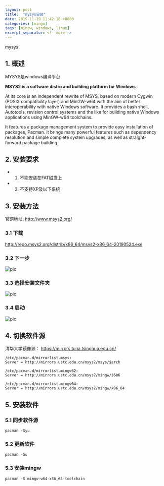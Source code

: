 ```yaml
---
layout: post
title:  "mysys安装"
date: 2019-11-19 11:42:18 +0800
categories: [mingw]
tags: [mingw, windows, linux]
excerpt_separator: <!--more-->
---
```

mysys
<!--more-->

## 1. 概述

MYSYS是windows编译平台

**MSYS2 is a software distro and building platform for Windows**

At its core is an independent rewrite of MSYS, based on modern Cygwin (POSIX compatibility layer) and MinGW-w64 with the aim of better interoperability with native Windows software. It provides a bash shell, Autotools, revision control systems and the like for building native Windows applications using MinGW-w64 toolchains.

It features a package management system to provide easy installation of packages, Pacman. It brings many powerful features such as dependency resolution and simple complete system upgrades, as well as straight-forward package building.

## 2. 安装要求

* 1. 不能安装在FAT磁盘上
* 2. 不支持XP及以下系统

## 3. 安装方法

官网地址: http://www.msys2.org/

### 3.1 下载

http://repo.msys2.org/distrib/x86_64/msys2-x86_64-20190524.exe

### 3.2 下一步

![pic](/images/1_msys32-start.png)

### 3.3 选择安装文件夹

![pic](/images/2_msys32-install_path.png)

### 3.4 启动

![pic](/images/5_msys2-finish_install.png)

## 4. 切换软件源

清华大学镜像源：
https://mirrors.tuna.tsinghua.edu.cn/

```
/etc/pacman.d/mirrorlist.msys:
Server = http://mirrors.ustc.edu.cn/msys2/msys/$arch

/etc/pacman.d/mirrorlist.mingw32:
Server = http://mirrors.ustc.edu.cn/msys2/mingw/i686

/etc/pacman.d/mirrorlist.mingw64:
Server = http://mirrors.ustc.edu.cn/msys2/mingw/x86_64
```

## 5. 安装软件

### 5.1 同步软件源

```shell
pacman -Syu
```

### 5.2 更新软件

```shell
pacman -Su
```

### 5.3 安装mingw

```shell
pacman -S mingw-w64-x86_64-toolchain
```